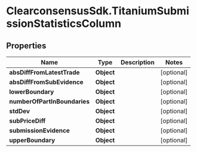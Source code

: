 # ClearconsensusSdk.TitaniumSubmissionStatisticsColumn

## Properties

Name | Type | Description | Notes
------------ | ------------- | ------------- | -------------
**absDiffFromLatestTrade** | **Object** |  | [optional] 
**absDiffFromSubEvidence** | **Object** |  | [optional] 
**lowerBoundary** | **Object** |  | [optional] 
**numberOfPartInBoundaries** | **Object** |  | [optional] 
**stdDev** | **Object** |  | [optional] 
**subPriceDiff** | **Object** |  | [optional] 
**submissionEvidence** | **Object** |  | [optional] 
**upperBoundary** | **Object** |  | [optional] 


